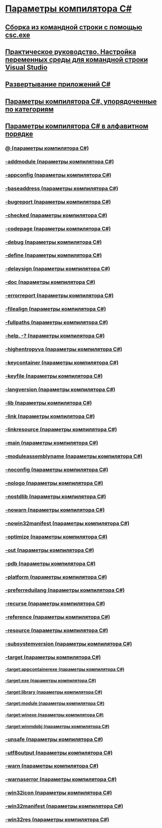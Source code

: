 # [Параметры компилятора C# ](index.md)
## [Сборка из командной строки с помощью csc.exe](command-line-building-with-csc-exe.md)
## [Практическое руководство. Настройка переменных среды для командной строки Visual Studio](how-to-set-environment-variables-for-the-visual-studio-command-line.md)
## [Развертывание приложений C#](app-deployment.md)
## [Параметры компилятора C#, упорядоченные по категориям](listed-by-category.md)
## [Параметры компилятора C# в алфавитном порядке](listed-alphabetically.md)
### [@ (параметры компилятора C#)](response-file-compiler-option.md)
### [-addmodule (параметры компилятора C#)](addmodule-compiler-option.md)
### [-appconfig (параметры компилятора C#)](appconfig-compiler-option.md)
### [-baseaddress (параметры компилятора C#)](baseaddress-compiler-option.md)
### [-bugreport (параметры компилятора C#)](bugreport-compiler-option.md)
### [-checked (параметры компилятора C#)](checked-compiler-option.md)
### [-codepage (параметры компилятора C#)](codepage-compiler-option.md)
### [-debug (параметры компилятора C#)](debug-compiler-option.md)
### [-define (параметры компилятора C#)](define-compiler-option.md)
### [-delaysign (параметры компилятора C#)](delaysign-compiler-option.md)
### [-doc (параметры компилятора C#)](doc-compiler-option.md)
### [-errorreport (параметры компилятора C#)](errorreport-compiler-option.md)
### [-filealign (параметры компилятора C#)](filealign-compiler-option.md)
### [-fullpaths (параметры компилятора C#)](fullpaths-compiler-option.md)
### [-help, -? (параметры компилятора C#)](help-compiler-option.md)
### [-highentropyva (параметры компилятора C#)](highentropyva-compiler-option.md)
### [-keycontainer (параметры компилятора C#)](keycontainer-compiler-option.md)
### [-keyfile (параметры компилятора C#)](keyfile-compiler-option.md)
### [-langversion (параметры компилятора C#)](langversion-compiler-option.md)
### [-lib (параметры компилятора C#)](lib-compiler-option.md)
### [-link (параметры компилятора C#)](link-compiler-option.md)
### [-linkresource (параметры компилятора C#)](linkresource-compiler-option.md)
### [-main (параметры компилятора C#)](main-compiler-option.md)
### [-moduleassemblyname (параметры компилятора C#)](moduleassemblyname-compiler-option.md)
### [-noconfig (параметры компилятора C#)](noconfig-compiler-option.md)
### [-nologo (параметры компилятора C#)](nologo-compiler-option.md)
### [-nostdlib (параметры компилятора C#)](nostdlib-compiler-option.md)
### [-nowarn (параметры компилятора C#)](nowarn-compiler-option.md)
### [-nowin32manifest (параметры компилятора C#)](nowin32manifest-compiler-option.md)
### [-optimize (параметры компилятора C#)](optimize-compiler-option.md)
### [-out (параметры компилятора C#)](out-compiler-option.md)
### [-pdb (параметры компилятора C#)](pdb-compiler-option.md)
### [-platform (параметры компилятора C#)](platform-compiler-option.md)
### [-preferreduilang (параметры компилятора C#)](preferreduilang-compiler-option.md)
### [-recurse (параметры компилятора C#)](recurse-compiler-option.md)
### [-reference (параметры компилятора C#)](reference-compiler-option.md)
### [-resource (параметры компилятора C#)](resource-compiler-option.md)
### [-subsystemversion (параметры компилятора C#)](subsystemversion-compiler-option.md)
### [-target (параметры компилятора C#)](target-compiler-option.md)
#### [-target:appcontainerexe (параметры компилятора C#)](target-appcontainerexe-compiler-option.md)
#### [-target:exe (параметры компилятора C#)](target-exe-compiler-option.md)
#### [-target:library (параметры компилятора C#)](target-library-compiler-option.md)
#### [-target:module (параметры компилятора C#)](target-module-compiler-option.md)
#### [-target:winexe (параметры компилятора C#)](target-winexe-compiler-option.md)
#### [-target:winmdobj (параметры компилятора C#)](target-winmdobj-compiler-option.md)
### [-unsafe (параметры компилятора C#)](unsafe-compiler-option.md)
### [-utf8output (параметры компилятора C#)](utf8output-compiler-option.md)
### [-warn (параметры компилятора C#)](warn-compiler-option.md)
### [-warnaserror (параметры компилятора C#)](warnaserror-compiler-option.md)
### [-win32icon (параметры компилятора C#)](win32icon-compiler-option.md)
### [-win32manifest (параметры компилятора C#)](win32manifest-compiler-option.md)
### [-win32res (параметры компилятора C#)](win32res-compiler-option.md)
